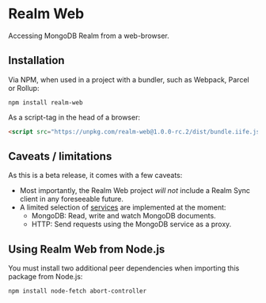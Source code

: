 # Realm Web

Accessing MongoDB Realm from a web-browser.

## Installation

Via NPM, when used in a project with a bundler, such as Webpack, Parcel or Rollup:

```
npm install realm-web
```

As a script-tag in the head of a browser:

```html
<script src="https://unpkg.com/realm-web@1.0.0-rc.2/dist/bundle.iife.js"></script>
```

## Caveats / limitations

As this is a beta release, it comes with a few caveats:

- Most importantly, the Realm Web project *will not* include a Realm Sync client in any foreseeable future.
- A limited selection of [services](https://docs.mongodb.com/stitch/services/) are implemented at the moment:
  - MongoDB: Read, write and watch MongoDB documents.
  - HTTP: Send requests using the MongoDB service as a proxy.

## Using Realm Web from Node.js

You must install two additional peer dependencies when importing this package from Node.js:

```
npm install node-fetch abort-controller
```
